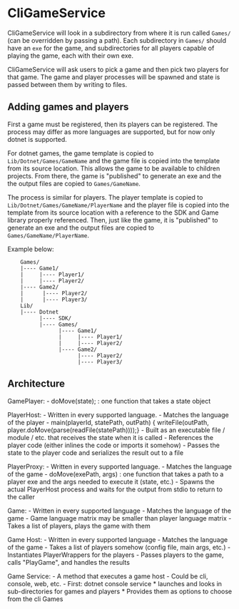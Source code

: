 # CliGameService

CliGameService will look in a subdirectory from where it is run called `Games/` (can be overridden by passing a path). Each subdirectory in `Games/` should have an `exe` for the game, and subdirectories for all players capable of playing the game, each with their own exe.

CliGameService will ask users to pick a game and then pick two players for that game. The game and player processes will be spawned and state is passed between them by writing to files.

## Adding games and players

First a game must be registered, then its players can be registered. The process may differ as more languages are supported, but for now only dotnet is supported.

For dotnet games, the game template is copied  to `Lib/Dotnet/Games/GameName` and the game file is copied into the template from its source location. This allows the game to be available to children projects. From there, the game is "published" to generate an exe and the the output files are copied to `Games/GameName`.

The process is similar for players. The player template is copied to `Lib/Dotnet/Games/GameName/PlayerName` and the player file is copied into the template from its source location with a reference to the SDK and Game library properly referenced. Then, just like the game, it is "published" to generate an exe and the output files are copied to `Games/GameName/PlayerName`.

Example below:

        Games/
        |---- Game1/
        |     |---- Player1/
        |     |---- Player2/
        |---- Game2/
        |      |---- Player2/
        |      |---- Player3/
        Lib/
        |---- Dotnet
              |---- SDK/
              |---- Games/
                    |---- Game1/
                    |     |---- Player1/
                    |     |---- Player2/
                    |---- Game2/
                          |---- Player2/
                          |---- Player3/

## Architecture

GamePlayer:
    - doMove(state); : one function that takes a state object

PlayerHost:
    - Written in every supported language.
    - Matches the language of the player
    - main(playerId, statePath, outPath) { writeFile(outPath, player.doMove(parse(readFile(statePath))));}
    - Built as an executable file / module / etc. that receives the state when it is called
    - References the player code (either inlines the code or imports it somehow)
    - Passes the state to the player code and serializes the result out to a file

PlayerProxy:
    - Written in every supported language.
    - Matches the language of the game
    - doMove(exePath, args) : one function that takes a path to a player exe and the args needed to execute it (state, etc.)
    - Spawns the actual PlayerHost process and waits for the output from stdio to return to the caller

Game:
    - Written in every supported language
    - Matches the language of the game
    - Game language matrix may be smaller than player language matrix
    - Takes a list of players, plays the game with them

Game Host:
    - Written in every supported language
    - Matches the language of the game
    - Takes a list of players somehow (config file, main args, etc.)
    - Instantiates PlayerWrappers for the players
    - Passes players to the game, calls "PlayGame", and handles the results

Game Service:
    - A method that executes a game host
    - Could be cli, console, web, etc.
    - First: dotnet console service
        * launches and looks in sub-directories for games and players
        * Provides them as options to choose from the cli
        Games
